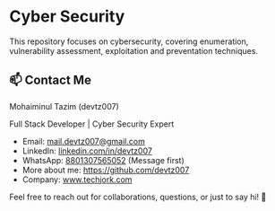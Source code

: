 <h1>Cyber Security</h1>
<p>This repository focuses on cybersecurity, covering enumeration, vulnerability assessment, exploitation and preventation techniques.</p>

<h2>📫 Contact Me</h2>
<p>Mohaiminul Tazim (devtz007)</p>
<p>Full Stack Developer | Cyber Security Expert </p>
<ul>
  <li>Email: <a href="mailto:mail.devtz007@gmail.com">mail.devtz007@gmail.com</a></li>
  <li>LinkedIn: <a href="https://www.linkedin.com/in/devtz007/" target="_blank" rel="noopener noreferrer">linkedin.com/in/devtz007</a></li>
  <li>WhatsApp: <a href="https://wa.me/01307565052" target="_blank" rel="noopener noreferrer">8801307565052</a> (Message first)</li>
  <li>More about me: <a href="https://github.com/devtz007" target="_blank" rel="noopener noreferrer">https://github.com/devtz007</a></li>
  <li>Company: <a href="https://www.techjork.com" target="_blank" rel="noopener noreferrer">www.techjork.com</a></li>
</ul>

<p>Feel free to reach out for collaborations, questions, or just to say hi! 👋</p>
